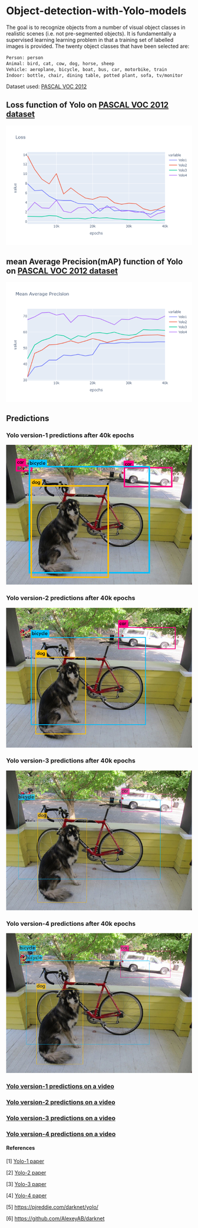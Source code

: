 # Object-detection-with-Yolo-models
The goal is to recognize objects from a number of visual object classes in realistic scenes (i.e. not pre-segmented objects). It is fundamentally a supervised learning learning problem in that a training set of labelled images is provided. The twenty object classes that have been selected are:

    Person: person
    Animal: bird, cat, cow, dog, horse, sheep
    Vehicle: aeroplane, bicycle, boat, bus, car, motorbike, train
    Indoor: bottle, chair, dining table, potted plant, sofa, tv/monitor

Dataset used: [PASCAL VOC 2012](http://host.robots.ox.ac.uk/pascal/VOC/voc2012/index.html)




## Loss function of Yolo on [PASCAL VOC 2012 dataset](http://host.robots.ox.ac.uk/pascal/VOC/voc2012/index.html)
![alt text](https://github.com/anirudh201098/Object-detection-with-Yolo-models/blob/main/Predictions%20and%20graphs/Loss.png)

## mean Average Precision(mAP) function of Yolo on [PASCAL VOC 2012 dataset](http://host.robots.ox.ac.uk/pascal/VOC/voc2012/index.html) 
![alt text](https://github.com/anirudh201098/Object-detection-with-Yolo-models/blob/main/Predictions%20and%20graphs/map.png)

## Predictions
### Yolo version-1 predictions after 40k epochs
![alt text](https://github.com/anirudh201098/Object-detection-with-Yolo-models/blob/main/Predictions%20and%20graphs/yolo1.jpg)

### Yolo version-2 predictions after 40k epochs
![alt text](https://github.com/anirudh201098/Object-detection-with-Yolo-models/blob/main/Predictions%20and%20graphs/yolo2.jpg)

### Yolo version-3 predictions after 40k epochs
![alt text](https://github.com/anirudh201098/Object-detection-with-Yolo-models/blob/main/Predictions%20and%20graphs/yolo3.jpg)

### Yolo version-4 predictions after 40k epochs
![alt text](https://github.com/anirudh201098/Object-detection-with-Yolo-models/blob/main/Predictions%20and%20graphs/yolo4.jpg)


### [Yolo version-1 predictions on a video](https://drive.google.com/file/d/1-IxaZj_W6y7kgcDEB2d9Z0kTUvlMGnS0/view?usp=sharing)

### [Yolo version-2 predictions on a video](https://drive.google.com/file/d/1-HFbRBNCg2TQk19XXz-HZebMg3CXFSPu/view?usp=sharing)

### [Yolo version-3 predictions on a video](https://drive.google.com/file/d/1-GAXnvMBKJm5X4IgBy4nQfw0Qbnl9ujL/view?usp=sharing)

### [Yolo version-4 predictions on a video](https://drive.google.com/file/d/1-TkFoi7TPFB7_36EJUXXdloGtOxUylbz/view?usp=sharing)

#### References
[1] [Yolo-1 paper](https://arxiv.org/pdf/1506.02640.pdf) 

[2] [Yolo-2 paper](https://arxiv.org/pdf/1612.08242.pdf)

[3] [Yolo-3 paper](https://pjreddie.com/media/files/papers/YOLOv3.pdf)

[4] [Yolo-4 paper](https://arxiv.org/pdf/2004.10934.pdf)

[5] https://pjreddie.com/darknet/yolo/

[6] https://github.com/AlexeyAB/darknet

